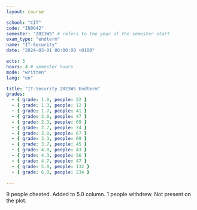 ```yaml
---
layout: course

school: "CIT"
code: "IN0042"
semester: "2023WS" # refers to the year of the semester start
exam_type: "endterm"
name: "IT-Security"
date: "2024-03-01 00:00:00 +0100"

ects: 5
hours: 4 # semester hours
mode: "written"
lang: "en"

title: "IT-Security 2023WS Endterm"
grades:
  - { grade: 1.0, people: 22 }
  - { grade: 1.3, people: 12 }
  - { grade: 1.7, people: 41 }
  - { grade: 2.0, people: 47 }
  - { grade: 2.3, people: 69 }
  - { grade: 2.7, people: 74 }
  - { grade: 3.0, people: 67 }
  - { grade: 3.3, people: 69 }
  - { grade: 3.7, people: 45 }
  - { grade: 4.0, people: 43 }
  - { grade: 4.3, people: 56 }
  - { grade: 4.7, people: 47 }
  - { grade: 5.0, people: 132 }
  - { grade: 6.0, people: 234 }

---
```


9 people cheated. Added to 5.0 column. 1 people withdrew. Not present on the plot. 
